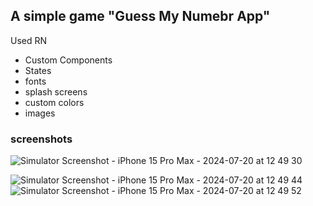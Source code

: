 ## A simple game "Guess My Numebr App" 

Used RN
- Custom Components
- States
- fonts
- splash screens
- custom colors
- images


### screenshots 





![Simulator Screenshot - iPhone 15 Pro Max - 2024-07-20 at 12 49 30](https://github.com/user-attachments/assets/34030798-ab19-4bf3-977b-d96b89249eb7)



![Simulator Screenshot - iPhone 15 Pro Max - 2024-07-20 at 12 49 44](https://github.com/user-attachments/assets/adbcc046-a7b8-4218-bc0e-8dd8f4092d86)
![Simulator Screenshot - iPhone 15 Pro Max - 2024-07-20 at 12 49 52](https://github.com/user-attachments/assets/71eaf016-c727-4e7d-96e2-db839a7cdc37)
